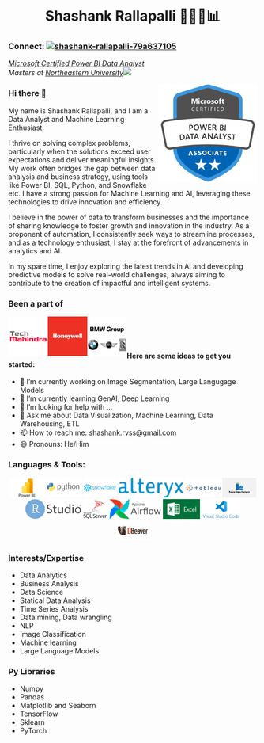 
<h1 align="center">Shashank Rallapalli 👨🏻‍💻📊</h1>

### Connect:   <a href="https://www.linkedin.com/in/shashank-rallapalli-79a637105/" target="blank"><img src="https://raw.githubusercontent.com/rahuldkjain/github-profile-readme-generator/master/src/images/icons/Social/linked-in-alt.svg" alt="shashank-rallapalli-79a637105" height="25" width="25" /></a>

<p align = "left">
<em> <a href = https://learn.microsoft.com/en-gb/users/shashankr-1148/credentials/3132fb0910b417ae?ref=https%3A%2F%2Fwww.linkedin.com%2F> Microsoft Certified Power BI Data Analyst</a></em><br>
<em>Masters at <a href="https://www.northeastern.edu/">Northeastern University</a><img src="https://media.giphy.com/media/fYSnHlufseco8Fh93Z/giphy.gif" width="30">
</em></p>
<img  align="right" height="200" src="Icons/PowerBI_Certificate.png" alt="PowerBI Certificate" title="PowerBI Certificate"/>

### Hi there 👋
My name is Shashank Rallapalli, and I am a Data Analyst and Machine Learning Enthusiast.

I thrive on solving complex problems, particularly when the solutions exceed user expectations and deliver meaningful insights. My work often bridges the gap between data analysis and business strategy, using tools like Power BI, SQL, Python, and Snowflake etc. I have a strong passion for Machine Learning and AI, leveraging these technologies to drive innovation and efficiency.

I believe in the power of data to transform businesses and the importance of sharing knowledge to foster growth and innovation in the industry. As a proponent of automation, I consistently seek ways to streamline processes, and as a technology enthusiast, I stay at the forefront of advancements in analytics and AI.

In my spare time, I enjoy exploring the latest trends in AI and developing predictive models to solve real-world challenges, always aiming to contribute to the creation of impactful and intelligent systems.

### Been a part of

<div align="center">
	<img height="80" width = 80 align = "left"  src="Icons/Tech.webp" alt="Tech Mahindra" title="Tech Mahindra" />&nbsp
	<img height="80" width = 80 align = "left" src="Icons/Honeywell.jpg" alt="Honeywell" title="Honeywell" />&nbsp
	<img height="80"  width = 80 align = "left" src="Icons/BMW.jpg" alt="BMW" title="BMW" />&nbsp
</div><br><br>

#### Here are some ideas to get you started:
- 🔭 I’m currently working on Image Segmentation, Large Langugage Models
- 🌱 I’m currently learning GenAI, Deep Learning
- 🤔 I’m looking for help with ...
- 💬 Ask me about Data Visualization, Machine Learning, Data Warehousing, ETL
- 📫 How to reach me: shashank.rvss@gmail.com
- 😄 Pronouns: He/Him
  
### Languages & Tools:
<div align="center">
	<img height="40"  src="Icons/PowerBI.jpeg" alt="PowerBI" title="PowerBI" />
	<img height="40"  src="Icons/Python-Logo.jpg" alt="Python" title="Python" />
	<img height="40"  src="Icons/snowflake.png" alt="Snowflake" title="Snowflake" />
	<img height="40"  src="Icons/Alteryx.png" alt="Alteryx" title="Alteryx" />
	<img height="40"  src="Icons/Tableau-Logo.png" alt="Tableau" title="Tableau" />
	<img height="40" src="Icons/azure-data-factory.jpg" alt="Azure" title="AzureDataFactory" />
	<img height="40"  src="Icons/Rstudio.png" alt="Rstuido" title="Rstuido" />
	<img height="40"  src="Icons/SQLserver.png" alt="sqlserver" title="sqlserver" />
        <img height="40" src="Icons/AirflowLogo.png" alt="Airflow" title="Airflow" />
   	<img height="40" src="Icons/Excel.png" alt="Excel" title="Excel" />
	<img height="40"  src="Icons/Vscode.png" alt="VSCode" title="VSCode" />
	<img height="40"  src="Icons/Dbeaver.jpg" alt="DBeaver" title="DBeaver" />
</div>

<h3 align="Left">Interests/Expertise</h3>

- Data Analytics
- Business Analysis
- Data Science
- Statical Data Analysis
- Time Series Analysis
- Data mining, Data wrangling
- NLP
- Image Classification
- Machine learning
- Large Language Models

<h3 align="Left">Py Libraries</h3>

- Numpy
- Pandas
- Matplotlib and Seaborn
- TensorFlow
- Sklearn
- PyTorch

<!--
**ShashankRallapalli25/ShashankRallapalli25** is a ✨ _special_ ✨ repository because its `README.md` (this file) appears on your GitHub profile.

Here are some ideas to get you started:

- 🔭 I’m currently working on ...
- 🌱 I’m currently learning ...
- 👯 I’m looking to collaborate on ...
- 🤔 I’m looking for help with ...
- 💬 Ask me about ...
- 📫 How to reach me: ...
- 😄 Pronouns: ...
- ⚡ Fun fact: ...
-->
